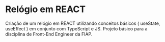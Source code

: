 # Relógio em REACT

Criação de um relógio em REACT utilizando conceitos básicos ( useState, useEffect ) 
em conjunto com TypeScript e JS. Projeto básico para a disciplina de Front-End Engineer da FIAP.
